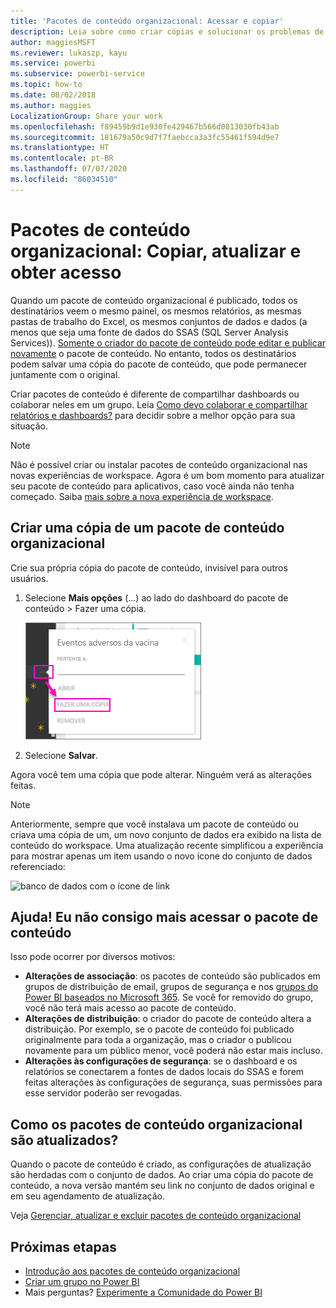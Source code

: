 ```yaml
---
title: 'Pacotes de conteúdo organizacional: Acessar e copiar'
description: Leia sobre como criar cópias e solucionar os problemas de acesso aos pacotes de conteúdo organizacional no Power BI
author: maggiesMSFT
ms.reviewer: lukaszp, kayu
ms.service: powerbi
ms.subservice: powerbi-service
ms.topic: how-to
ms.date: 08/02/2018
ms.author: maggies
LocalizationGroup: Share your work
ms.openlocfilehash: f89459b9d1e930fe429467b566d0813030fb43ab
ms.sourcegitcommit: 181679a50c9d7f7faebcca3a3fc55461f594d9e7
ms.translationtype: HT
ms.contentlocale: pt-BR
ms.lasthandoff: 07/07/2020
ms.locfileid: "86034510"
---
```

# <a name="organizational-content-packs-copy-refresh-and-get-access"></a>Pacotes de conteúdo organizacional: Copiar, atualizar e obter acesso

Quando um pacote de conteúdo organizacional é publicado, todos os destinatários veem o mesmo painel, os mesmos relatórios, as mesmas pastas de trabalho do Excel, os mesmos conjuntos de dados e dados (a menos que seja uma fonte de dados do SSAS (SQL Server Analysis Services)).  [Somente o criador do pacote de conteúdo pode editar e publicar novamente](service-organizational-content-pack-manage-update-delete.md) o pacote de conteúdo.  No entanto, todos os destinatários podem salvar uma cópia do pacote de conteúdo, que pode permanecer juntamente com o original.

Criar pacotes de conteúdo é diferente de compartilhar dashboards ou colaborar neles em um grupo. Leia [Como devo colaborar e compartilhar relatórios e dashboards?](service-how-to-collaborate-distribute-dashboards-reports.md) para decidir sobre a melhor opção para sua situação.

> [!NOTE]
> Não é possível criar ou instalar pacotes de conteúdo organizacional nas novas experiências de workspace. Agora é um bom momento para atualizar seu pacote de conteúdo para aplicativos, caso você ainda não tenha começado. Saiba [mais sobre a nova experiência de workspace](service-create-the-new-workspaces.md).
>

## <a name="create-a-copy-of-an-organizational-content-pack"></a>Criar uma cópia de um pacote de conteúdo organizacional
Crie sua própria cópia do pacote de conteúdo, invisível para outros usuários.

1. Selecione **Mais opções** (...) ao lado do dashboard do pacote de conteúdo > Fazer uma cópia.

    ![Captura de tela de uma caixa de diálogo para Mais opções.](media/service-organizational-content-pack-copy-refresh-access/power-bi-create-copy-organizational-content-pack.png)
2. Selecione **Salvar**.  

Agora você tem uma cópia que pode alterar. Ninguém verá as alterações feitas.

> [!NOTE]
> Anteriormente, sempre que você instalava um pacote de conteúdo ou criava uma cópia de um, um novo conjunto de dados era exibido na lista de conteúdo do workspace. Uma atualização recente simplificou a experiência para mostrar apenas um item usando o novo ícone do conjunto de dados referenciado:
>
> ![banco de dados com o ícone de link](media/service-organizational-content-pack-copy-refresh-access/power-bi-dataset-reference-icon.png)
>

## <a name="help--i-can-no-longer-access-the-content-pack"></a>Ajuda!  Eu não consigo mais acessar o pacote de conteúdo
Isso pode ocorrer por diversos motivos:

* **Alterações de associação**:  os pacotes de conteúdo são publicados em grupos de distribuição de email, grupos de segurança e nos [grupos do Power BI baseados no Microsoft 365](https://support.office.com/article/Create-a-group-in-Office-365-7124dc4c-1de9-40d4-b096-e8add19209e9).  Se você for removido do grupo, você não terá mais acesso ao pacote de conteúdo.
* **Alterações de distribuição**: o criador do pacote de conteúdo altera a distribuição. Por exemplo, se o pacote de conteúdo foi publicado originalmente para toda a organização, mas o criador o publicou novamente para um público menor, você poderá não estar mais incluso.
* **Alterações às configurações de segurança**: se o dashboard e os relatórios se conectarem a fontes de dados locais do SSAS e forem feitas alterações às configurações de segurança, suas permissões para esse servidor poderão ser revogadas.

## <a name="how-are-organizational-content-packs-refreshed"></a>Como os pacotes de conteúdo organizacional são atualizados?
Quando o pacote de conteúdo é criado, as configurações de atualização são herdadas com o conjunto de dados.  Ao criar uma cópia do pacote de conteúdo, a nova versão mantém seu link no conjunto de dados original e em seu agendamento de atualização.

Veja [Gerenciar, atualizar e excluir pacotes de conteúdo organizacional](service-organizational-content-pack-manage-update-delete.md)

## <a name="next-steps"></a>Próximas etapas
* [Introdução aos pacotes de conteúdo organizacional](service-organizational-content-pack-introduction.md)
* [Criar um grupo no Power BI](service-create-distribute-apps.md)
* Mais perguntas? [Experimente a Comunidade do Power BI](https://community.powerbi.com/)

